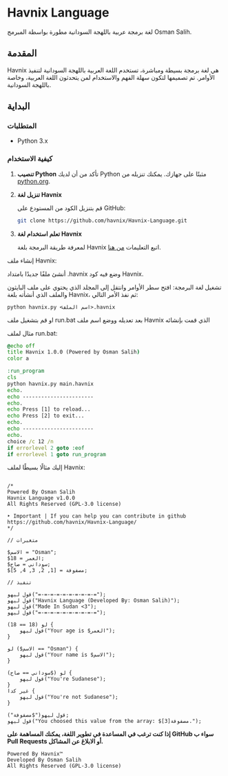 # Havnix Language

لغة برمجة عربية باللهجة السودانية مطورة بواسطة المبرمج Osman Salih.

## المقدمة

Havnix هي لغة برمجة بسيطة ومباشرة، تستخدم اللغة العربية باللهجة السودانية لتنفيذ الأوامر. تم تصميمها لتكون سهلة الفهم والاستخدام لمن يتحدثون اللغة العربية، وخاصة باللهجة السودانية.

## البداية

### المتطلبات

- Python 3.x

### كيفية الاستخدام

1. **تنصيب Python**
   تأكد من أن لديك Python مثبتًا على جهازك. يمكنك تنزيله من [python.org](https://www.python.org/).

2. **تنزيل لغة Havnix**

   قم بتنزيل الكود من المستودع على GitHub:
   ```sh
   git clone https://github.com/havnix/Havnix-Language.git
   ```

3. **تعلم استخدام لغة Havnix**
   
   لمعرفة طريقة البرمجة بلغة Havnix اتبع التعليمات [من هنا](https://github.com/havnix/Havnix-Language/wiki).



إنشاء ملف Havnix:

أنشئ ملفًا جديدًا بامتداد .havnix وضع فيه كود Havnix.

تشغيل لغة البرمجة:
افتح سطر الأوامر وانتقل إلى المجلد الذي يحتوي على ملف البايثون والملف الذي أنشأته بلغة Havnix، ثم نفذ الأمر التالي:
```
python havnix.py <اسم الملف>.havnix
```

او قم بتشغيل ملف run.bat بعد تعديله ووضع اسم ملف Havnix الذي قمت بإنشائه

مثال لملف run.bat:
```bat
@echo off
title Havnix 1.0.0 (Powered by Osman Salih)
color a

:run_program
cls
python havnix.py main.havnix
echo.
echo -----------------------
echo.
echo Press [1] to reload...
echo Press [2] to exit...
echo.
echo -----------------------
echo.
choice /c 12 /n
if errorlevel 2 goto :eof
if errorlevel 1 goto run_program
```


إليك مثالًا بسيطًا لملف Havnix:

```havnix

/* 
Powered By Osman Salih
Havnix Language v1.0.0
All Rights Reserved (GPL-3.0 license)

‣ Important | If you can help you can contribute in github https://github.com/havnix/Havnix-Language/
*/

// متغيرات

$الاسم = "Osman";
$العمر = 18;
$سوداني = صاح;
$مصفوفة = [1, 2, 3, 4, 5];

// تنفيذ

قول ليهو("=-=-=-=-=-=-=-=-=-=");
قول ليهو("Havnix Language (Developed By: Osman Salih)");
قول ليهو("Made In Sudan <3");
قول ليهو("=-=-=-=-=-=-=-=-=-=");

لو (18 == 18) {
    قول ليهو("Your age is $العمر");
}

لو ($الاسم == "Osman") {
    قول ليهو("Your name is $الاسم");
}

لو ($سوداني == صاح) {
    قول ليهو("You're Sudanese");
}
غير كدا {
	قول ليهو("You're not Sudanese");
}

قول ليهو("$مصفوفة");
قول ليهو("You choosed this value from the array: $مصفوفة[3].");

```


<b>إذا كنت ترغب في المساعدة في تطوير اللغة، يمكنك المساهمة على GitHub سواء ب Pull Requests أو الابلاغ عن المشاكل.</b>


```
Powered By Havnix™
Developed By Osman Salih
All Rights Reserved (GPL-3.0 license)
```
